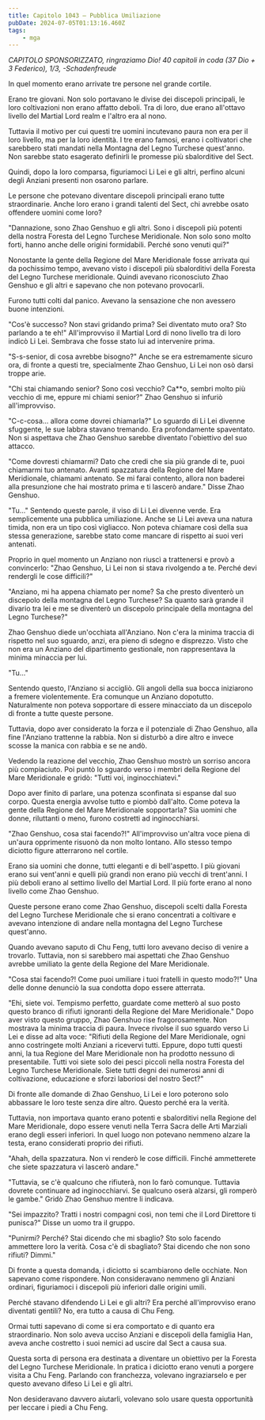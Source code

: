 ```yaml
---
title: Capitolo 1043 – Pubblica Umiliazione
pubDate: 2024-07-05T01:13:16.460Z
tags:
    - mga
---
```



<em>CAPITOLO SPONSORIZZATO, ringraziamo Dio!
40 capitoli in coda (37 Dio + 3 Federico), 1/3,
-Schadenfreude</em>


In quel momento erano arrivate tre persone nel grande cortile.


Erano tre giovani. Non solo portavano le divise dei discepoli principali, le loro coltivazioni non erano affatto deboli. Tra di loro, due erano all'ottavo livello del Martial Lord realm e l'altro era al nono.


Tuttavia il motivo per cui questi tre uomini incutevano paura non era per il loro livello, ma per la loro identità. I tre erano famosi, erano i coltivatori che sarebbero stati mandati nella Montagna del Legno Turchese quest'anno. Non sarebbe stato esagerato definirli le promesse più sbalorditive del Sect.


Quindi, dopo la loro comparsa, figuriamoci Li Lei e gli altri, perfino alcuni degli Anziani presenti non osarono parlare.


Le persone che potevano diventare discepoli principali erano tutte straordinarie. Anche loro erano i grandi talenti del Sect, chi avrebbe osato offendere uomini come loro?


"Dannazione, sono Zhao Genshuo e gli altri. Sono i discepoli più potenti della nostra Foresta del Legno Turchese Meridionale. Non solo sono molto forti, hanno anche delle origini formidabili. Perché sono venuti qui?"


Nonostante la gente della Regione del Mare Meridionale fosse arrivata qui da pochissimo tempo, avevano visto i discepoli più sbalorditivi della Foresta del Legno Turchese meridionale. Quindi avevano riconosciuto Zhao Genshuo e gli altri e sapevano che non potevano provocarli.


Furono tutti colti dal panico. Avevano la sensazione che non avessero buone intenzioni.


"Cos'è successo? Non stavi gridando prima? Sei diventato muto ora? Sto parlando a te eh!" All'improvviso il Martial Lord di nono livello tra di loro indicò Li Lei. Sembrava che fosse stato lui ad intervenire prima.


"S-s-senior, di cosa avrebbe bisogno?" Anche se era estremamente sicuro ora, di fronte a questi tre, specialmente Zhao Genshuo, Li Lei non osò darsi troppe arie.


"Chi stai chiamando senior? Sono così vecchio? Ca**o, sembri molto più vecchio di me, eppure mi chiami senior?" Zhao Genshuo si infuriò all'improvviso.


"C-c-cosa... allora come dovrei chiamarla?" Lo sguardo di Li Lei divenne sfuggente, le sue labbra stavano tremando. Era profondamente spaventato. Non si aspettava che Zhao Genshuo sarebbe diventato l'obiettivo del suo attacco.


"Come dovresti chiamarmi? Dato che credi che sia più grande di te, puoi chiamarmi tuo antenato. Avanti spazzatura della Regione del Mare Meridionale, chiamami antenato. Se mi farai contento, allora non baderei alla presunzione che hai mostrato prima e ti lascerò andare." Disse Zhao Genshuo.


"Tu..." Sentendo queste parole, il viso di Li Lei divenne verde. Era semplicemente una pubblica umiliazione. Anche se Li Lei aveva una natura timida, non era un tipo così vigliacco. Non poteva chiamare così della sua stessa generazione, sarebbe stato come mancare di rispetto ai suoi veri antenati.


Proprio in quel momento un Anziano non riuscì a trattenersi e provò a convincerlo: "Zhao Genshuo, Li Lei non si stava rivolgendo a te. Perché devi rendergli le cose difficili?"


"Anziano, mi ha appena chiamato per nome? Sa che presto diventerò un discepolo della montagna del Legno Turchese? Sa quanto sarà grande il divario tra lei e me se diventerò un discepolo principale della montagna del Legno Turchese?"


Zhao Genshuo diede un'occhiata all'Anziano. Non c'era la minima traccia di rispetto nel suo sguardo, anzi, era pieno di sdegno e disprezzo. Visto che non era un Anziano del dipartimento gestionale, non rappresentava la minima minaccia per lui.


"Tu..."


Sentendo questo, l'Anziano si accigliò. Gli angoli della sua bocca iniziarono a fremere violentemente. Era comunque un Anziano dopotutto. Naturalmente non poteva sopportare di essere minacciato da un discepolo di fronte a tutte queste persone.


Tuttavia, dopo aver considerato la forza e il potenziale di Zhao Genshuo, alla fine l'Anziano trattenne la rabbia. Non si disturbò a dire altro e invece scosse la manica con rabbia e se ne andò.


Vedendo la reazione del vecchio, Zhao Genshuo mostrò un sorriso ancora più compiaciuto. Poi puntò lo sguardo verso i membri della Regione del Mare Meridionale e gridò: "Tutti voi, inginocchiatevi."


Dopo aver finito di parlare, una potenza sconfinata si espanse dal suo corpo. Questa energia avvolse tutto e piombò dall'alto. Come poteva la gente della Regione del Mare Meridionale sopportarla? Sia uomini che donne, riluttanti o meno, furono costretti ad inginocchiarsi.


"Zhao Genshuo, cosa stai facendo?!" All'improvviso un'altra voce piena di un'aura opprimente risuonò da non molto lontano. Allo stesso tempo diciotto figure atterrarono nel cortile.


Erano sia uomini che donne, tutti eleganti e di bell'aspetto. I più giovani erano sui vent'anni e quelli più grandi non erano più vecchi di trent'anni. I più deboli erano al settimo livello del Martial Lord. Il più forte erano al nono livello come Zhao Genshuo.


Queste persone erano come Zhao Genshuo, discepoli scelti dalla Foresta del Legno Turchese Meridionale che si erano concentrati a coltivare e avevano intenzione di andare nella montagna del Legno Turchese quest'anno.


Quando avevano saputo di Chu Feng, tutti loro avevano deciso di venire a trovarlo. Tuttavia, non si sarebbero mai aspettati che Zhao Genshuo avrebbe umiliato la gente della Regione del Mare Meridionale.


"Cosa stai facendo?! Come puoi umiliare i tuoi fratelli in questo modo?!" Una delle donne denunciò la sua condotta dopo essere atterrata.


"Ehi, siete voi. Tempismo perfetto, guardate come metterò al suo posto questo branco di rifiuti ignoranti della Regione del Mare Meridionale." Dopo aver visto questo gruppo, Zhao Genshuo rise fragorosamente.
Non mostrava la minima traccia di paura. Invece rivolse il suo sguardo verso Li Lei e disse ad alta voce: "Rifiuti della Regione del Mare Meridionale, ogni anno costringete molti Anziani a ricevervi tutti. Eppure, dopo tutti questi anni, la tua Regione del Mare Meridionale non ha prodotto nessuno di presentabile. Tutti voi siete solo dei pesci piccoli nella nostra Foresta del Legno Turchese Meridionale. Siete tutti degni dei numerosi anni di coltivazione, educazione e sforzi laboriosi del nostro Sect?"


Di fronte alle domande di Zhao Genshuo, Li Lei e loro poterono solo abbassare le loro teste senza dire altro. Questo perché era la verità.


Tuttavia, non importava quanto erano potenti e sbalorditivi nella Regione del Mare Meridionale, dopo essere venuti nella Terra Sacra delle Arti Marziali erano degli esseri inferiori. In quel luogo non potevano nemmeno alzare la testa, erano considerati proprio dei rifiuti.


"Ahah, della spazzatura. Non vi renderò le cose difficili. Finché ammetterete che siete spazzatura vi lascerò andare."


"Tuttavia, se c'è qualcuno che rifiuterà, non lo farò comunque. Tuttavia dovrete continuare ad inginocchiarvi. Se qualcuno oserà alzarsi, gli romperò le gambe." Gridò Zhao Genshuo mentre li indicava.


"Sei impazzito? Tratti i nostri compagni così, non temi che il Lord Direttore ti punisca?" Disse un uomo tra il gruppo.


"Punirmi? Perché? Stai dicendo che mi sbaglio? Sto solo facendo ammettere loro la verità. Cosa c'è di sbagliato? Stai dicendo che non sono rifiuti? Dimmi."


Di fronte a questa domanda, i diciotto si scambiarono delle occhiate. Non sapevano come rispondere. Non consideravano nemmeno gli Anziani ordinari, figuriamoci i discepoli più inferiori dalle origini umili.


Perché stavano difendendo Li Lei e gli altri? Era perché all'improvviso erano diventati gentili? No, era tutto a causa di Chu Feng.


Ormai tutti sapevano di come si era comportato e di quanto era straordinario. Non solo aveva ucciso Anziani e discepoli della famiglia Han, aveva anche costretto i suoi nemici ad uscire dal Sect a causa sua.


Questa sorta di persona era destinata a diventare un obiettivo per la Foresta del Legno Turchese Meridionale. In pratica i diciotto erano venuti a porgere visita a Chu Feng. Parlando con franchezza, volevano ingraziarselo e per questo avevano difeso Li Lei e gli altri.


Non desideravano davvero aiutarli, volevano solo usare questa opportunità per leccare i piedi a Chu Feng.
                                


                                



